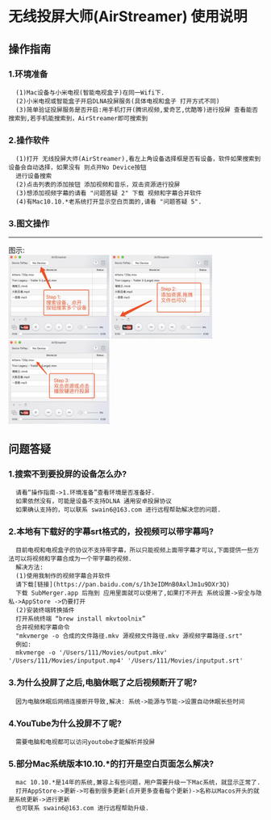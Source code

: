 # 无线投屏大师(AirStreamer) 使用说明

## 操作指南

### 1.环境准备
      (1)Mac设备与小米电视(智能电视盒子)在同一Wifi下.
      (2)小米电视或智能盒子开启DLNA投屏服务(具体电视和盒子 打开方式不同)
      (3)简单验证投屏服务是否开启:用手机打开(腾讯视频,爱奇艺,优酷等)进行投屏 查看能否搜索到,若手机能搜索到，AirStreamer即可搜索到

### 2.操作软件
      (1)打开 无线投屏大师(AirStreamer),看左上角设备选择框是否有设备，软件如果搜索到设备会自动选择，如果没有 则点开No Device按钮
      进行设备搜索
      (2)点击列表的添加按钮 添加视频和音乐，双击资源进行投屏
      (3)想添加视频字幕的请看 "问题答疑 2" 下载 视频和字幕合并软件
      (4)有Mac10.10.*老系统打开显示空白页面的,请看 "问题答疑 5".
      
### 3.图文操作 
 -------------  
 图示:  
<img src="step_1.jpg" alt="" width="200"  />
<img src="step_2.jpg" alt="" width="200"  />
<img src="step_3.jpg" alt="" width="200"  />

## 问题答疑

### 1.搜索不到要投屏的设备怎么办?
      请看“操作指南->1.环境准备”查看环境是否准备好.
      如果依然没有，可能是设备不支持DLNA 通用安卓投屏协议
      如果确认支持的，可以联系 swain6@163.com 进行远程帮助解决您的问题.

### 2.本地有下载好的字幕srt格式的，投视频可以带字幕吗? 

      目前电视和电视盒子的协议不支持带字幕，所以只能视频上面带字幕才可以,下面提供一些方法可以将视频和字幕合成为一个带字幕的视频.
      解决方法:
      (1)使用我制作的视频字幕合并软件  
      请下载[链接](https://pan.baidu.com/s/1h3eIDMnB0AxlJm1u9DXr3Q)
      下载 SubMerger.app 后拖到 应用里面就可以使用了,如果打不开去 系统设置->安全与隐私->AppStore ->仍要打开
      (2)安装终端转换插件
      打开系统终端 “brew install mkvtoolnix” 
      合并视频和字幕命令
      "mkvmerge -o 合成的文件路径.mkv 源视频文件路径.mkv 源视频字幕路径.srt"
      例如:
      mkvmerge -o '/Users/111/Movies/output.mkv' '/Users/111/Movies/inputput.mp4' '/Users/111/Movies/inputput.srt'
   
### 3.为什么投屏了之后,电脑休眠了之后视频断开了呢?
      因为电脑休眠后网络连接断开导致,解决: 系统->能源与节能->设置自动休眠长些时间

### 4.YouTube为什么投屏不了呢?
      需要电脑和电视都可以访问youtobe才能解析并投屏
      
### 5.部分Mac系统版本10.10.*的打开是空白页面怎么解决?
      mac 10.10.*是14年的系统,兼容上有些问题，用户需要升级一下Mac系统，就显示正常了.
      打开AppStore->更新->可看到很多更新(点开更多查看每个更新)->名称以Macos开头的就是系统更新->进行更新
      也可联系 swain6@163.com 进行远程帮助升级.
